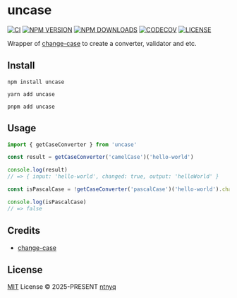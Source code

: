 # uncase

[![CI](https://github.com/ntnyq/uncase/workflows/CI/badge.svg)](https://github.com/ntnyq/uncase/actions)
[![NPM VERSION](https://img.shields.io/npm/v/uncase.svg)](https://www.npmjs.com/package/uncase)
[![NPM DOWNLOADS](https://img.shields.io/npm/dy/uncase.svg)](https://www.npmjs.com/package/uncase)
[![CODECOV](https://codecov.io/github/ntnyq/uncase/branch/main/graph/badge.svg?token=YGDMMEUY4M)](https://codecov.io/github/ntnyq/uncase)
[![LICENSE](https://img.shields.io/github/license/ntnyq/uncase.svg)](https://github.com/ntnyq/uncase/blob/main/LICENSE)

Wrapper of [change-case](https://github.com/blakeembrey/change-case) to create a converter, validator and etc.

## Install

```shell
npm install uncase
```

```shell
yarn add uncase
```

```shell
pnpm add uncase
```

## Usage

```ts
import { getCaseConverter } from 'uncase'

const result = getCaseConverter('camelCase')('hello-world')

console.log(result)
// => { input: 'hello-world', changed: true, output: 'helloWorld' }

const isPascalCase = !getCaseConverter('pascalCase')('hello-world').changed

console.log(isPascalCase)
// => false
```

## Credits

- [change-case](https://github.com/blakeembrey/change-case)

## License

[MIT](./LICENSE) License © 2025-PRESENT [ntnyq](https://github.com/ntnyq)
